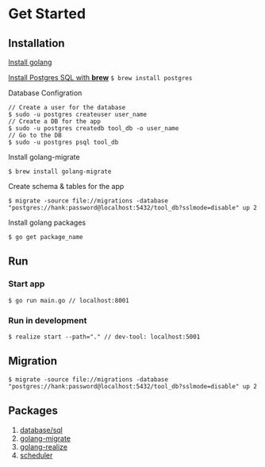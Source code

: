 # Get Started

## Installation

[Install golang](https://golang.org/dl/)

[Install Postgres SQL with **brew**](https://gist.github.com/ibraheem4/ce5ccd3e4d7a65589ce84f2a3b7c23a3)
```$ brew install postgres```

Database Configration

```UNIX
// Create a user for the database
$ sudo -u postgres createuser user_name
// Create a DB for the app
$ sudo -u postgres createdb tool_db -o user_name
// Go to the DB
$ sudo -u postgres psql tool_db
```

Install golang-migrate

```$ brew install golang-migrate```

Create schema & tables for the app

```$ migrate -source file://migrations -database "postgres://hank:password@localhost:5432/tool_db?sslmode=disable" up 2```

Install golang packages

```$ go get package_name```

## Run

### Start app

```$ go run main.go // localhost:8001```

### Run in development  

```$ realize start --path="." // dev-tool: localhost:5001```

## Migration

```$ migrate -source file://migrations -database "postgres://hank:password@localhost:5432/tool_db?sslmode=disable" up 2```

## Packages

1. [database/sql](https://golang.org/pkg/database/sql/)
2. [golang-migrate](https://github.com/golang-migrate/migrate)
3. [golang-realize](https://github.com/oxequa/realize)
4. [scheduler](https://godoc.org/github.com/carlescere/scheduler)
